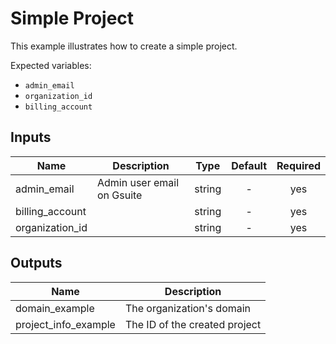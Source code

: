 # Simple Project

This example illustrates how to create a simple project.

Expected variables:
- `admin_email`
- `organization_id`
- `billing_account`

[^]: (autogen_docs_start)


## Inputs

| Name | Description | Type | Default | Required |
|------|-------------|:----:|:-----:|:-----:|
| admin_email | Admin user email on Gsuite | string | - | yes |
| billing_account |  | string | - | yes |
| organization_id |  | string | - | yes |

## Outputs

| Name | Description |
|------|-------------|
| domain_example | The organization's domain |
| project_info_example | The ID of the created project |

[^]: (autogen_docs_end)
